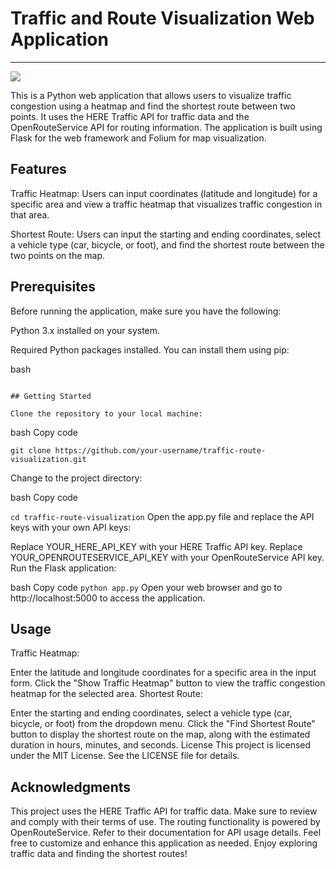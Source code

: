 <!-- "# hack-x-niet-traffic-master"  -->


# Traffic and Route Visualization Web Application
---

![](output.gif)

This is a Python web application that allows users to visualize traffic congestion using a heatmap and find the shortest route between two points. It uses the HERE Traffic API for traffic data and the OpenRouteService API for routing information. The application is built using Flask for the web framework and Folium for map visualization.

## Features
Traffic Heatmap: Users can input coordinates (latitude and longitude) for a specific area and view a traffic heatmap that visualizes traffic congestion in that area.

Shortest Route: Users can input the starting and ending coordinates, select a vehicle type (car, bicycle, or foot), and find the shortest route between the two points on the map.

## Prerequisites
Before running the application, make sure you have the following:

Python 3.x installed on your system.

Required Python packages installed. You can install them using pip:

bash

```pip install folium flask requests openrouteservice herepy

## Getting Started

Clone the repository to your local machine:
```

bash
Copy code
```
git clone https://github.com/your-username/traffic-route-visualization.git
```
Change to the project directory:

bash
Copy code

```cd traffic-route-visualization```
Open the app.py file and replace the API keys with your own API keys:

Replace YOUR_HERE_API_KEY with your HERE Traffic API key.
Replace YOUR_OPENROUTESERVICE_API_KEY with your OpenRouteService API key.
Run the Flask application:

bash
Copy code
```python app.py```
Open your web browser and go to http://localhost:5000 to access the application.

## Usage
Traffic Heatmap:

Enter the latitude and longitude coordinates for a specific area in the input form.
Click the "Show Traffic Heatmap" button to view the traffic congestion heatmap for the selected area.
Shortest Route:

Enter the starting and ending coordinates, select a vehicle type (car, bicycle, or foot) from the dropdown menu.
Click the "Find Shortest Route" button to display the shortest route on the map, along with the estimated duration in hours, minutes, and seconds.
License
This project is licensed under the MIT License. See the LICENSE file for details.

## Acknowledgments
This project uses the HERE Traffic API for traffic data. Make sure to review and comply with their terms of use.
The routing functionality is powered by OpenRouteService. Refer to their documentation for API usage details.
Feel free to customize and enhance this application as needed. Enjoy exploring traffic data and finding the shortest routes!